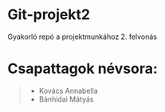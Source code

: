 # Git-projekt2  
Gyakorló repó a projektmunkához 2. felvonás  

# Csapattagok névsora:  
>* Kovács Annabella  
>* Bánhidai Mátyás  